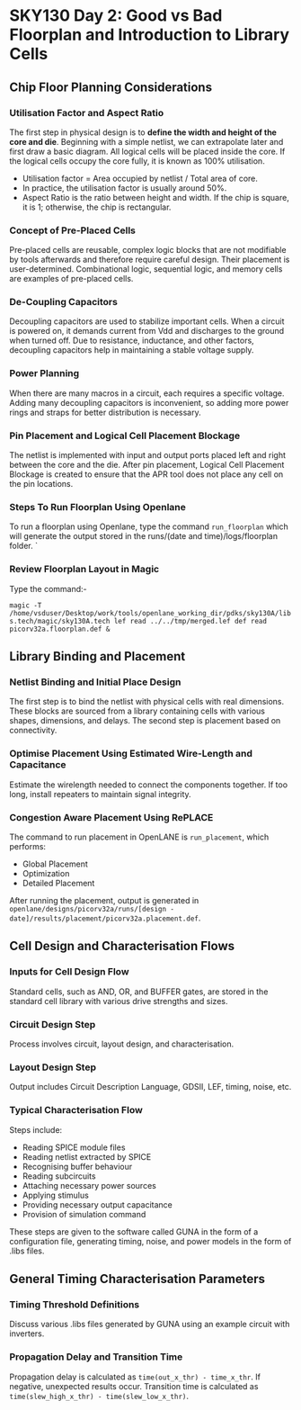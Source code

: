 # SKY130 Day 2: Good vs Bad Floorplan and Introduction to Library Cells

## Chip Floor Planning Considerations

### Utilisation Factor and Aspect Ratio

The first step in physical design is to **define the width and height of the core and die**. Beginning with a simple netlist, we can extrapolate later and first draw a basic diagram. All logical cells will be placed inside the core. If the logical cells occupy the core fully, it is known as 100% utilisation.

- Utilisation factor = Area occupied by netlist / Total area of core.
- In practice, the utilisation factor is usually around 50%.
- Aspect Ratio is the ratio between height and width. If the chip is square, it is 1; otherwise, the chip is rectangular.

### Concept of Pre-Placed Cells

Pre-placed cells are reusable, complex logic blocks that are not modifiable by tools afterwards and therefore require careful design. Their placement is user-determined. Combinational logic, sequential logic, and memory cells are examples of pre-placed cells.

### De-Coupling Capacitors

Decoupling capacitors are used to stabilize important cells. When a circuit is powered on, it demands current from Vdd and discharges to the ground when turned off. Due to resistance, inductance, and other factors, decoupling capacitors help in maintaining a stable voltage supply.

### Power Planning

When there are many macros in a circuit, each requires a specific voltage. Adding many decoupling capacitors is inconvenient, so adding more power rings and straps for better distribution is necessary.

### Pin Placement and Logical Cell Placement Blockage

The netlist is implemented with input and output ports placed left and right between the core and the die. After pin placement, Logical Cell Placement Blockage is created to ensure that the APR tool does not place any cell on the pin locations.

### Steps To Run Floorplan Using Openlane

To run a floorplan using Openlane, type the command `run_floorplan` which will generate the output stored in the runs/(date and time)/logs/floorplan folder. `



### Review Floorplan Layout in Magic

Type the command:-

` magic -T /home/vsduser/Desktop/work/tools/openlane_working_dir/pdks/sky130A/libs.tech/magic/sky130A.tech lef read ../../tmp/merged.lef def read picorv32a.floorplan.def & `

## Library Binding and Placement

### Netlist Binding and Initial Place Design

The first step is to bind the netlist with physical cells with real dimensions. These blocks are sourced from a library containing cells with various shapes, dimensions, and delays. The second step is placement based on connectivity.

### Optimise Placement Using Estimated Wire-Length and Capacitance

Estimate the wirelength needed to connect the components together. If too long, install repeaters to maintain signal integrity.

### Congestion Aware Placement Using RePLACE

The command to run placement in OpenLANE is `run_placement`, which performs:
- Global Placement
- Optimization
- Detailed Placement

After running the placement, output is generated in `openlane/designs/picorv32a/runs/[design - date]/results/placement/picorv32a.placement.def`.

## Cell Design and Characterisation Flows

### Inputs for Cell Design Flow

Standard cells, such as AND, OR, and BUFFER gates, are stored in the standard cell library with various drive strengths and sizes.

### Circuit Design Step

Process involves circuit, layout design, and characterisation.

### Layout Design Step

Output includes Circuit Description Language, GDSII, LEF, timing, noise, etc.

### Typical Characterisation Flow

Steps include:
- Reading SPICE module files
- Reading netlist extracted by SPICE
- Recognising buffer behaviour
- Reading subcircuits
- Attaching necessary power sources
- Applying stimulus
- Providing necessary output capacitance
- Provision of simulation command

These steps are given to the software called GUNA in the form of a configuration file, generating timing, noise, and power models in the form of .libs files.

## General Timing Characterisation Parameters

### Timing Threshold Definitions

Discuss various .libs files generated by GUNA using an example circuit with inverters.

### Propagation Delay and Transition Time

Propagation delay is calculated as `time(out_x_thr) - time_x_thr`. If negative, unexpected results occur. Transition time is calculated as `time(slew_high_x_thr) - time(slew_low_x_thr)`.
